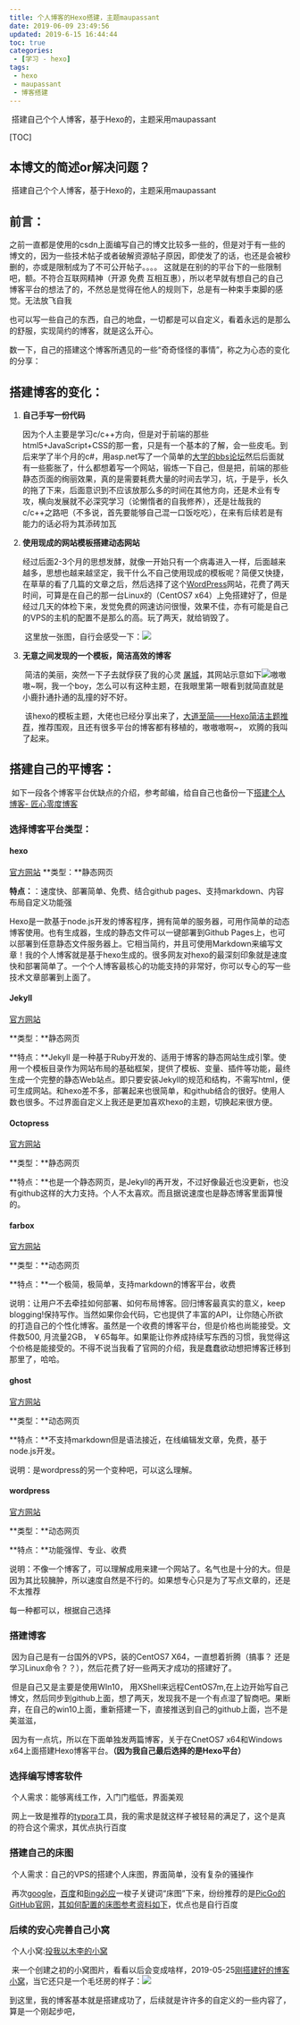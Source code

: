 ```yaml
---
title: 个人博客的Hexo搭建，主题maupassant
date: 2019-06-09 23:49:56
updated: 2019-6-15 16:44:44
toc: true
categories: 
 - [学习 - hexo]
tags: 
 - hexo
 - maupassant
 - 博客搭建
---
```




​		搭建自己个个人博客，基于Hexo的，主题采用maupassant

<!-- more -->

[TOC]

##  本博文的简述or解决问题？

​		搭建自己个个人博客，基于Hexo的，主题采用maupassant



## 前言：

​        之前一直都是使用的csdn上面编写自己的博文比较多一些的，但是对于有一些的博文的，因为一些技术帖子或者破解资源帖子原因，即使发了的话，也还是会被秒删的，亦或是限制成为了不可公开帖子。。。。
这就是在别的的平台下的一些限制吧，额。不符合互联网精神（开源	免费	互相互惠），所以老早就有想自己的自己博客平台的想法了的，不然总是觉得在他人的规则下，总是有一种束手束脚的感觉。无法放飞自我

​		也可以写一些自己的东西，自己的地盘，一切都是可以自定义，看着永远的是那么的舒服，实现简约的博客，就是这么开心。

​		数一下，自己的搭建这个博客所遇见的一些“奇奇怪怪的事情”，称之为心态的变化的分享：

## 搭建博客的变化：

1. **自己手写一份代码**

   ​		因为个人主要是学习c/c++方向，但是对于前端的那些html5+JavaScript+CSS的那一套，只是有一个基本的了解，会一些皮毛。到后来学了半个月的c#，用asp.net写了一个简单的[大学的bbs论坛]([https://github.com/touwoyimuli/2018_01_website/tree/master/01_ASP.NET_%E5%A4%A7%E5%AD%A6bbs%E8%AE%BA%E5%9D%9B](https://github.com/touwoyimuli/2018_01_website/tree/master/01_ASP.NET_大学bbs论坛))然后后面就有一些膨胀了，什么都想着写一个网站，锻炼一下自己，但是把，前端的那些静态页面的绚丽效果，真的是需要耗费大量的时间去学习，坑，于是乎，长久的拖了下来，后面意识到不应该放那么多的时间在其他方向，还是术业有专攻，横向发展就不必深究学习（论懒惰者的自我修养），还是壮哉我的c/c++之路吧（不多说，首先要能够自己混一口饭吃吃），在来有后续若是有能力的话必将为其添砖加瓦

2. **使用现成的网站模板搭建动态网站**

   ​		经过后面2-3个月的思想发酵，就像一开始只有一个病毒进入一样，后面越来越多，思想也越来越坚定，我干什么不自己使用现成的模板呢？简便又快捷，在草草的看了几篇的文章之后，然后选择了这个[WordPress](https://wordpress.org/download/)网站，花费了两天时间，可算是在自己的那一台Linux的（CentOS7 x64）上免搭建好了，但是经过几天的体检下来，发觉免费的网速访问很慢，效果不佳，亦有可能是自己的VPS的主机的配置不是那么的高。玩了两天，就给销毁了。

   ​		这里放一张图，自行会感受一下：![](https://raw.githubusercontent.com/touwoyimuli/FigureBed/master/img/IMG_5412.GIF)

   

3. **无意之间发现的一个模板，简洁高效的博客**

   ​		简洁的美丽，突然一下子去就俘获了我的心灵   [屠城](https://www.haomwei.com/)，其网站示意如下![](https://raw.githubusercontent.com/touwoyimuli/FigureBed/master/img/20190525162438.png)
   ​		嗷嗷嗷~啊，我一个boy，怎么可以有这种主题，在我眼里第一眼看到就简直就是小鹿扑通扑通的乱撞的好不好。

   ​		该hexo的模板主题，大佬也已经分享出来了，[大道至简——Hexo简洁主题推荐](https://www.haomwei.com/technology/maupassant-hexo.html)，推荐围观，且还有很多平台的博客都有移植的，嗷嗷嗷啊~， 欢腾的我叫了起来。

   

## 搭建自己的平博客：

​		如下一段各个博客平台优缺点的介绍，参考邮编，给自自己也备份一下[搭建个人博客- 匠心零度博客](http://www.blog.jiangxinlingdu.com/thought/2018/09/01/lingdu.html)

### 选择博客平台类型：

#### hexo

[官方网站](http://hexo.io/docs/) **类型：**静态网页

**特点：**：速度快、部署简单、免费、结合github pages、支持markdown、内容布局自定义功能强

Hexo是一款基于node.js开发的博客程序，拥有简单的服务器，可用作简单的动态博客使用。也有生成器，生成的静态文件可以一键部署到Github Pages上，也可以部署到任意静态文件服务器上。它相当简约，并且可使用Markdown来编写文章！我的个人博客就是基于hexo生成的。很多网友对hexo的最深刻印象就是速度快和部署简单了。一个个人博客最核心的功能支持的非常好，你可以专心的写一些技术文章部署到上面了。

#### Jekyll

[官方网站](http://jekyll.bootcss.com/)

**类型：**静态网页

**特点：**Jekyll 是一种基于Ruby开发的、适用于博客的静态网站生成引擎。使用一个模板目录作为网站布局的基础框架，提供了模板、变量、插件等功能，最终生成一个完整的静态Web站点。即只要安装Jekyll的规范和结构，不需写html，便可生成网站。和hexo差不多，部署起来也很简单，和github结合的很好。使用人数也很多。不过界面自定义上我还是更加喜欢hexo的主题，切换起来很方便。

#### Octopress

[官方网站](http://octopress.org/docs/)

**类型：**静态网页

**特点：**也是一个静态网页，是Jekyll的再开发，不过好像最近也没更新，也没有github这样的大力支持。个人不太喜欢。而且据说速度也是静态博客里面算慢的。

#### farbox

[官方网站](https://www.farbox.com/)

**类型：**动态网页

**特点：**一个极简，极简单，支持markdown的博客平台，收费

说明：让用户不去牵挂如何部署、如何布局博客。回归博客最真实的意义，keep blogging!保持写作。当然如果你会代码，它也提供了丰富的API，让你随心所欲的打造自己的个性化博客。虽然是一个收费的博客平台，但是价格也尚能接受。文件数500, 月流量2GB， ￥65每年。如果能让你养成持续写东西的习惯，我觉得这个价格是能接受的。不得不说当我看了官网的介绍，我是蠢蠢欲动想把博客迁移到那里了，哈哈。

#### ghost

[官方网站](http://www.ghostchina.com/)

**类型：**动态网页

**特点：**不支持markdown但是语法接近，在线编辑发文章，免费，基于node.js开发。

说明：是wordpress的另一个变种吧，可以这么理解。

#### wordpress

[官方网站](http://cn.wordpress.org/)

**类型：**动态网页

**特点：**功能强悍、专业、收费

说明：不像一个博客了，可以理解成用来建一个网站了。名气也是十分的大。但是因为其比较臃肿，所以速度自然是不行的。如果想专心只是为了写点文章的，还是不太推荐

每一种都可以，根据自己选择

### 搭建博客

​		因为自己是有一台国外的VPS，装的CentOS7 X64，一直想着折腾（搞事？ 还是学习Linux命令？？），然后花费了好一些两天才成功的搭建好了。

​		但是自己又是主要是使用WIn10， 用XShell来远程CentOS7m,在上边开始写自己博文，然后同步到github上面，想了两天，发现我不是一个有点湿了智商吧。果断弃，在自己的win10上面，重新搭建一下，直接推送到自己的github上面，岂不是美滋滋，

​		因为有一点坑，所以在下面单独发两篇博客，关于在CnetOS7 x64和Windows x64上面搭建Hexo博客平台。**（因为我自己最后选择的是Hexo平台）**

### 选择编写博客软件

​		个人需求：能够离线工作，入门门槛低，界面美观

​		网上一致是推荐的[typora](https://www.typora.io/)工具，我的需求是就这样子被轻易的满足了，这个是真的符合这个需求，其优点执行百度

### 搭建自己的床图

​		个人需求：自己的VPS的搭建个人床图，界面简单，没有复杂的骚操作

​		再次[google](https://www.google.com/)，[百度](https://www.baidu.com/)和[Bing必应](https://cn.bing.com/?mkt=zh-CN&FORM=BEHPTB)一梭子关键词“床图”下来，纷纷推荐的是[PicGo的GitHub官网](https://github.com/Molunerfinn/PicGo)，[其如何配置的床图参考资料如下](https://picgo.github.io/PicGo-Doc/zh/guide/config.html#%E5%9F%BA%E6%9C%AC%E6%93%8D%E4%BD%9C%E9%A2%84%E8%A7%88)，优点也是自行百度

### 后续的安心完善自己小窝

​		个人小窝:[投我以木李的小窝](https://touwoyimuli.github.io/)

​		来一个创建之初的小窝图片，看看以后会变成啥样，2019-05-25[刚搭建好的博客小窝](https://touwoyimuli.github.io/)，当它还只是一个毛坯房的样子：![](https://raw.githubusercontent.com/touwoyimuli/FigureBed/master/img/20190525170515.png)



到这里，我的博客基本就是搭建成功了，后续就是许许多的自定义的一些内容了，算是一个刚起步吧，